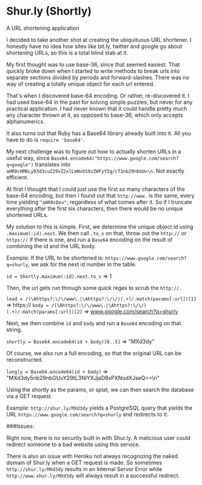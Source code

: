 Shur.ly (Shortly)
=======

A URL shortening application

I decided to take another shot at creating the ubiquituous URL shortener.  I honestly have no idea how sites like bit.ly, twitter and google go about shortening URLs, so this is a total blind stab at it.

My first thought was to use base-36, since that seemed easiest.  That quickly broke down when I started to write methods to break urls into separate sections divided by periods and forward-slashes.  There was no way of creating a totally unique object for each url entered.

That's when I discovered base-64 encoding.  Or rather, re-discovered it.  I had used base-64 in the past for solving simple puzzles, but never for any practical application.  I had never known that it could handle pretty much any character thrown at it, as opposed to base-36, which only accepts alphanumerics.

It also turns out that Ruby has a Base64 library already built into it.  All you have to do is `require 'base64'`.

My next challenge was to figure out how to actually shorten URLs in a useful way, since `Base64.encode64("https://www.google.com/search?q=google")` translates into `aHR0cHM6Ly93d3cuZ29vZ2xlLmNvbS9zZWFyY2g/cT1nb29nbGU=\n`.  Not exactly efficient.

At first I thought that I could just use the first so many characters of the base-64 encoding, but then I found out that `http://www.` is the same, every time yielding `"aHR0cDov"`, regardless of what comes after it.  So if I truncate everything after the first six characters, then there would be no unique shortened URLs.

My solution to this is simple.  First, we determine the unique object id using `.maximum(:id).next`.  We then call `.to_s` on that, throw out the `http://` or `https://` if there is one, and run a `Base64` encoding on the result of combining the id and the URL body.

Example:
If the URL to be shortened is: `https://www.google.com/search?q=shurly`, we ask for the next id number in the table.

  `id = Shortly.maximum(:id).next.to_s` => 1
  
Then, the url gets run through some quick regex to scrub the `http://`.

  `lead = /(\Ahttps?:\/\/www\.|\Ahttps?:\/\/)(.+)/.match(params[:url])[1]` => https://
  `body = /(\Ahttps?:\/\/www\.|\Ahttps?:\/\/)(.+)/.match(params[:url])[2]` => www.google.com/search?q=shurly

Next, we then combine `id` and `body` and run a `Base64` encoding on that string.

  `shortly = Base64.encode64(id + body)[0..5]` => "MXd3dy"
  
Of course, we also run a full encoding, so that the original URL can be reconstructed.

  `longly = Base64.encode64(id + body)` => "MXd3dy5nb29nbGUuY29tL3NlYXJjaD9xPXNodXJseQ==\n"
  
Using the shortly as the params, or splat, we can then search the database via a GET request.

  Example: `http://shur.ly/MXd3dy` yields a PostgreSQL query that yields the URL  `https://www.google.com/search?q=shurly` and redirects to it.
  
###Issues:

Right now, there is no security built in with Shur.ly.  A malicious user could redirect someone to a bad website using this service.

There is also an issue with Heroku not always recognizing the naked domain of Shur.ly when a GET request is made.  So sometimes `http://shur.ly/MXd3dy` results in an Internal Servor Error while `http://www.shur.ly/MXd3dy` will always result in a successful redirect.
  
